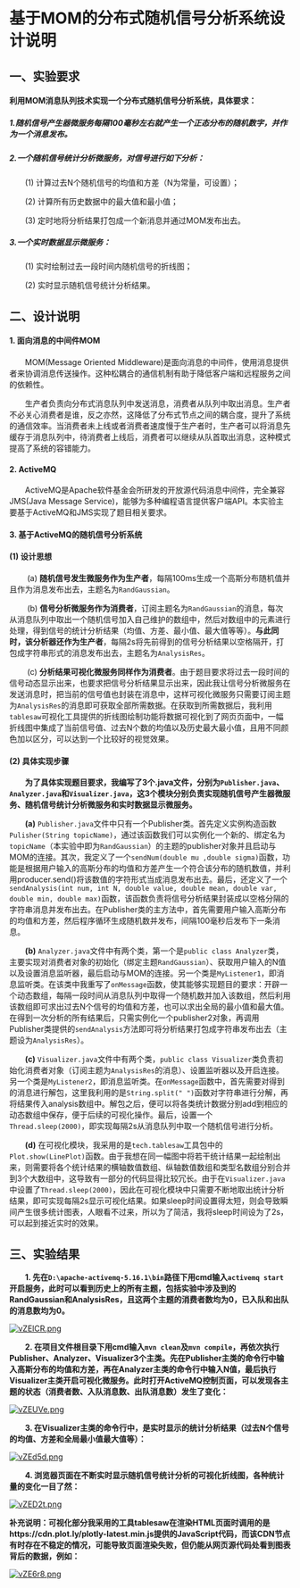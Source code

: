 # 基于MOM的分布式随机信号分析系统设计说明



## 一、实验要求

#### 利用MOM消息队列技术实现一个分布式随机信号分析系统，具体要求：

##### 1.随机信号产生器微服务每隔100毫秒左右就产生一个正态分布的随机数字，并作为一个消息发布。

##### 2.一个随机信号统计分析微服务，对信号进行如下分析：

&emsp;&emsp;(1) 计算过去N个随机信号的均值和方差（N为常量，可设置）；

&emsp;&emsp;(2) 计算所有历史数据中的最大值和最小值；

&emsp;&emsp;(3) 定时地将分析结果打包成一个新消息并通过MOM发布出去。

##### 3.一个实时数据显示微服务：

&emsp;&emsp;(1) 实时绘制过去一段时间内随机信号的折线图；

&emsp;&emsp;(2) 实时显示随机信号统计分析结果。



## 二、设计说明

#### 1. 面向消息的中间件MOM

&emsp;&emsp;MOM(Message Oriented Middleware)是面向消息的中间件，使用消息提供者来协调消息传送操作。这种松耦合的通信机制有助于降低客户端和远程服务之间的依赖性。

&emsp;&emsp;生产者负责向分布式消息队列中发送消息，消费者从队列中取出消息。生产者不必关心消费者是谁，反之亦然，这降低了分布式节点之间的耦合度，提升了系统的通信效率。当消费者未上线或者消费者速度慢于生产者时，生产者可以将消息先缓存于消息队列中，待消费者上线后，消费者可以继续从队首取出消息，这种模式提高了系统的容错能力。

#### 2. ActiveMQ

&emsp;&emsp;ActiveMQ是Apache软件基金会所研发的开放源代码消息中间件，完全兼容JMS(Java Message Service)，能够为多种编程语言提供客户端API。本实验主要基于ActiveMQ和JMS实现了题目相关要求。

#### 3. 基于ActiveMQ的随机信号分析系统

#### (1) 设计思想

&emsp;&emsp; (a) **随机信号发生微服务作为生产者**，每隔100ms生成一个高斯分布随机值并且作为消息发布出去，主题名为`RandGaussian`。

&emsp;&emsp; (b) **信号分析微服务作为消费者**，订阅主题名为`RandGaussian`的消息，每次从消息队列中取出一个随机信号加入自己维护的数组中，然后对数组中的元素进行处理，得到信号的统计分析结果（均值、方差、最小值、最大值等等）。**与此同时，该分析器还作为生产者**，每隔2s将先前得到的信号分析结果以空格隔开，打包成字符串形式的消息发布出去，主题名为`AnalysisRes`。

&emsp;&emsp; (c) **分析结果可视化微服务同样作为消费者**。由于题目要求将过去一段时间的信号动态显示出来，也要求把信号分析结果显示出来，因此我让信号分析微服务在发送消息时，把当前的信号值也封装在消息中，这样可视化微服务只需要订阅主题为`AnalysisRes`的消息即可获取全部所需数据。在获取到所需数据后，我利用`tablesaw`可视化工具提供的折线图绘制功能将数据可视化到了网页页面中，一幅折线图中集成了当前信号值、过去N个数的均值以及历史最大最小值，且用不同颜色加以区分，可以达到一个比较好的视觉效果。

#### (2) 具体实现步骤

&emsp;**&emsp;为了具体实现题目要求，我编写了3个.java文件，分别为`Publisher.java`、`Analyzer.java`和`Visualizer.java`，这3个模块分别负责实现随机信号产生器微服务、随机信号统计分析微服务和实时数据显示微服务。**

&emsp;&emsp;**(a)** `Publisher.java`文件中只有一个Publisher类。首先定义实例构造函数`Pulisher(String topicName)`，通过该函数我们可以实例化一个新的、绑定名为`topicName`（本实验中即为`RandGaussian`）的主题的publisher对象并且启动与MOM的连接。其次，我定义了一个`sendNum(double mu ,double sigma)`函数，功能是根据用户输入的高斯分布的均值和方差产生一个符合该分布的随机数值，并利用producer.send()将该数值的字符形式当成消息发布出去。最后，还定义了一个`sendAnalysis(int num, int N, double value, double mean, double var, double min, double max)`函数，该函数负责将信号分析结果封装成以空格分隔的字符串消息并发布出去。在Publisher类的主方法中，首先需要用户输入高斯分布的均值和方差，然后程序循环生成随机数并发布，间隔100毫秒后发布下一条消息。

&emsp;&emsp;**(b)** `Analyzer.java`文件中有两个类，第一个是`public class Analyzer`类，主要实现对消费者对象的初始化（绑定主题`RandGaussian`）、获取用户输入的N值以及设置消息监听器，最后启动与MOM的连接。另一个类是`MyListener1`，即消息监听类。在该类中我重写了`onMessage`函数，使其能够实现题目的要求：开辟一个动态数组，每隔一段时间从消息队列中取得一个随机数并加入该数组，然后利用该数组即可求出过去N个信号的均值和方差，也可以求出全局的最小值和最大值。在得到一次分析的所有结果后，只需实例化一个publisher2对象，再调用Publisher类提供的`sendAnalysis`方法即可将分析结果打包成字符串发布出去（主题设为`AnalysisRes`）。

&emsp;&emsp;**(c)** `Visualizer.java`文件中有两个类，`public class Visualizer`类负责初始化消费者对象（订阅主题为`AnalysisRes`的消息）、设置监听器以及开启连接。另一个类是`MyListener2`，即消息监听类。在`onMessage`函数中，首先需要对得到的消息进行解包，这里我利用的是`String.split(" ")`函数对字符串进行分解，再将结果传入analysis数组中。解包之后，便可以将各类统计数据分别add到相应的动态数组中保存，便于后续的可视化操作。最后，设置一个`Thread.sleep(2000)`，即实现每隔2s从消息队列中取一个随机信号进行分析。

&emsp;&emsp;**(d)** 在可视化模块，我采用的是`tech.tablesaw`工具包中的`Plot.show(LinePlot)`函数。由于我想在同一幅图中将若干统计结果一起绘制出来，则需要将各个统计结果的横轴数值数组、纵轴数值数组和类型名数组分别合并到3个大数组中，这导致有一部分的代码显得比较冗长。由于在`Visualizer.java`中设置了`Thread.sleep(2000)`，因此在可视化模块中只需要不断地取出统计分析结果，即可实现每隔2s显示可视化结果。如果sleep时间设置得太短，则会导致瞬间产生很多统计图表，人眼看不过来，所以为了简洁，我将sleep时间设为了2s，可以起到接近实时的效果。



## 三、实验结果

**&emsp;&emsp;1. 先在`D:\apache-activemq-5.16.1\bin`路径下用cmd输入`activemq start`开启服务，此时可以看到历史上的所有主题，包括实验中涉及到的RandGaussian和AnalysisRes，且这两个主题的消费者数均为0，已入队和出队的消息数均为0。**

[![vZElCR.png](https://s1.ax1x.com/2022/08/03/vZElCR.png)](https://imgtu.com/i/vZElCR)

**&emsp;&emsp;2. 在项目文件根目录下用cmd输入`mvn clean`及`mvn compile`，再依次执行Publisher、Analyzer、Visualizer3个主类。先在Publisher主类的命令行中输入高斯分布的均值和方差，再在Analyzer主类的命令行中输入N值，最后执行Visualizer主类开启可视化微服务。此时打开ActiveMQ控制页面，可以发现各主题的状态（消费者数、入队消息数、出队消息数）发生了变化：**

[![vZEUVe.png](https://s1.ax1x.com/2022/08/03/vZEUVe.png)](https://imgtu.com/i/vZEUVe)

**&emsp;&emsp;3. 在Visualizer主类的命令行中，是实时显示的统计分析结果（过去N个信号的均值、方差和全局最小值最大值等）：**

[![vZEd5d.png](https://s1.ax1x.com/2022/08/03/vZEd5d.png)](https://imgtu.com/i/vZEd5d)

**&emsp;&emsp;4. 浏览器页面在不断实时显示随机信号统计分析的可视化折线图，各种统计量的变化一目了然：**

[![vZED2t.png](https://s1.ax1x.com/2022/08/03/vZED2t.png)](https://imgtu.com/i/vZED2t)

**补充说明：可视化部分我采用的工具tablesaw在渲染HTML页面时调用的是https://cdn.plot.ly/plotly-latest.min.js提供的JavaScript代码，而该CDN节点有时存在不稳定的情况，可能导致页面渲染失败，但仍能从网页源代码处看到图表背后的数据，例如：**

[![vZE6r8.png](https://s1.ax1x.com/2022/08/03/vZE6r8.png)](https://imgtu.com/i/vZE6r8)
